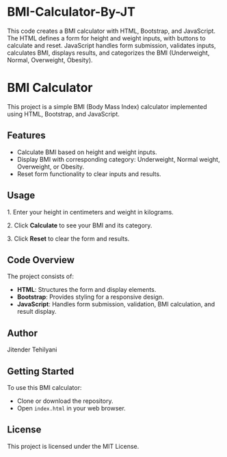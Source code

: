 # BMI-Calculator-By-JT
This code creates a BMI calculator with HTML, Bootstrap, and JavaScript. The HTML defines a form for height and weight inputs, with buttons to calculate and reset. JavaScript handles form submission, validates inputs, calculates BMI, displays results, and categorizes the BMI (Underweight, Normal, Overweight, Obesity).

<h1>BMI Calculator</h1>

<p>This project is a simple BMI (Body Mass Index) calculator implemented using HTML, Bootstrap, and JavaScript.</p>

<h2>Features</h2>
<ul>
    <li>Calculate BMI based on height and weight inputs.</li>
    <li>Display BMI with corresponding category: Underweight, Normal weight, Overweight, or Obesity.</li>
    <li>Reset form functionality to clear inputs and results.</li>
</ul>

<h2>Usage</h2>
<p>1. Enter your height in centimeters and weight in kilograms.</p>
<p>2. Click <strong>Calculate</strong> to see your BMI and its category.</p>
<p>3. Click <strong>Reset</strong> to clear the form and results.</p>

<h2>Code Overview</h2>
<p>The project consists of:</p>
<ul>
    <li><strong>HTML</strong>: Structures the form and display elements.</li>
    <li><strong>Bootstrap</strong>: Provides styling for a responsive design.</li>
    <li><strong>JavaScript</strong>: Handles form submission, validation, BMI calculation, and result display.</li>
</ul>

<h2>Author</h2>
<p>Jitender Tehilyani</p>

<h2>Getting Started</h2>
<p>To use this BMI calculator:</p>
<ul>
    <li>Clone or download the repository.</li>
    <li>Open <code>index.html</code> in your web browser.</li>
</ul>

<h2>License</h2>
<p>This project is licensed under the MIT License.</p>
